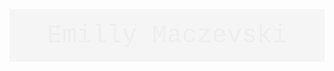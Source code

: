 <svg xmlns="http://www.w3.org/2000/svg" width="600" height="100">
  <rect width="100%" height="100%" fill="#f5f5f5"/> <!-- Fundo claro -->
  <text x="50%" y="50%" dominant-baseline="middle" text-anchor="middle" font-family="Courier New, monospace" font-size="40" fill="#333">
    <tspan>
      <animate attributeName="opacity" from="0" to="1" dur="2s" fill="freeze"/>
      Emilly Maczevski
    </tspan>
  </text>
</svg>
